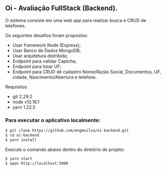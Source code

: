 ## Oi - Avaliação FullStack (Backend).

O sistema consiste em uma web app para realizar busca e CRUD de telefones.

Os seguintes desafios foram propostos:

* Usar framework Node (Express);
* Usar Banco de Dados MongoDB;
* Usar arquitetura distribída;
* Endpoint para validar Captcha;
* Endpoint para listar UF;
* Endpoint para CRUD de cadastro Nome/Razão Social, Documentos, UF, cidade, Nascimento/Abertura e telefone.

Requisitos:
- git 2.29.2
- node v12.16.1
- yarn 1.22.5

### Para executar o aplicativo localmente:

```bash
$ git clone https://github.com/engmsilva/oi-backend.git
$ cd oi-backend
$ yarn install
```

Execute o comando abaixo dentro do diretório do projeto:

```bash
$ yarn start
$ open http://localhost:5000
```